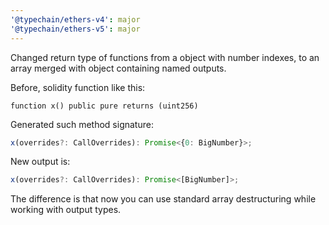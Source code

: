 ```yaml
---
'@typechain/ethers-v4': major
'@typechain/ethers-v5': major
---
```


Changed return type of functions from a object with number indexes, to an array merged with object containing named
outputs.

Before, solidity function like this:

```
function x() public pure returns (uint256)
```

Generated such method signature:

```typescript
x(overrides?: CallOverrides): Promise<{0: BigNumber}>;
```

New output is:

```typescript
x(overrides?: CallOverrides): Promise<[BigNumber]>;
```

The difference is that now you can use standard array destructuring while working with output types.
